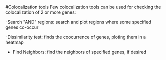 #Colocalization tools
Few colocalization tools can be used for checking the colocalization of 2 or more genes:

-Search "AND" regions: search and plot regions where some specified genes co-occur

-Dissimilarity test: finds the coocurrence of genes, ploting them in a heatmap

- Find Neighbors: find the neighbors of specified genes, if desired



